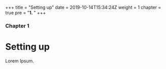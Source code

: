 +++
title = "Setting up"
date = 2019-10-14T15:34:24Z
weight = 1
chapter = true
pre = "<b>1. </b>"
+++

### Chapter 1

# Setting up

Lorem Ipsum.